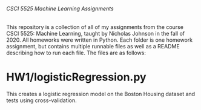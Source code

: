 ###### CSCI 5525 Machine Learning Assignments

This repository is a collection of all of my assignments from the course CSCI 5525: Machine Learning, taught by Nicholas Johnson in the fall of 2020. 
All homeworks were written in Python. Each folder is one homework assignment, but contains multiple runnable files as well as a README
describing how to run each file. The files are as follows:

# HW1/logisticRegression.py
This creates a logistic regression model on the Boston Housing dataset and tests using cross-validation.
